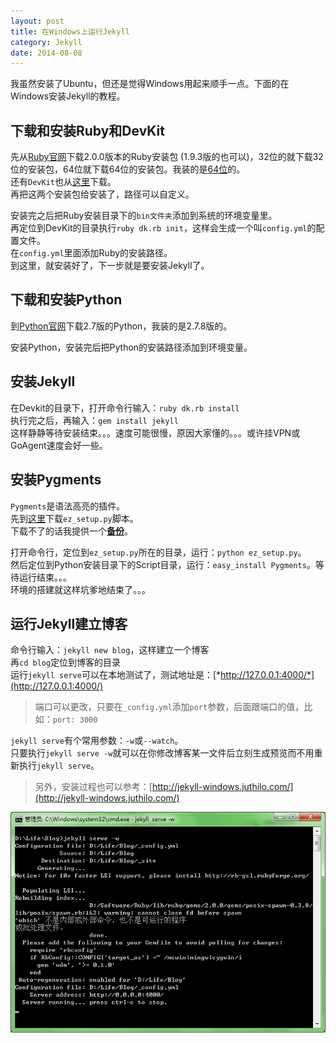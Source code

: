 ```yaml
---
layout: post
title: 在Windows上运行Jekyll
category: Jekyll
date: 2014-08-08
---
```


我虽然安装了Ubuntu，但还是觉得Windows用起来顺手一点。下面的在Windows安装Jekyll的教程。  

## 下载和安装Ruby和DevKit
先从[Ruby官网](http://rubyinstaller.org/downloads/)下载2.0.0版本的Ruby安装包 (1.9.3版的也可以)，32位的就下载32位的安装包，64位就下载64位的安装包。我装的是[64位](http://dl.bintray.com/oneclick/rubyinstaller/rubyinstaller-2.0.0-p481.exe)的。  
还有`DevKit`也从[这里](http://rubyinstaller.org/downloads/)下载。  
再把这两个安装包给安装了，路径可以自定义。  

安装完之后把Ruby安装目录下的`bin文件夹`添加到系统的环境变量里。  
再定位到DevKit的目录执行`ruby dk.rb init`，这样会生成一个叫`config.yml`的配置文件。  
在`config.yml`里面添加Ruby的安装路径。  
到这里，就安装好了，下一步就是要安装Jekyll了。

## 下载和安装Python
到[Python官网](https://www.python.org/downloads/)下载2.7版的Python，我装的是2.7.8版的。  

安装Python，安装完后把Python的安装路径添加到环境变量。

<!-- more -->

## 安装Jekyll
在Devkit的目录下，打开命令行输入：`ruby dk.rb install`  
执行完之后，再输入：`gem install jekyll`  
这样静静等待安装结束。。。速度可能很慢，原因大家懂的。。。或许挂VPN或GoAgent速度会好一些。

## 安装Pygments
`Pygments`是语法高亮的插件。  
先到[这里](https://bootstrap.pypa.io/ez_setup.py)下载`ez_setup.py`脚本。  
下载不了的话我提供一个[**备份**](/blog/2014/08/08/ez_setup.py)。  

打开命令行，定位到`ez_setup.py`所在的目录，运行：`python ez_setup.py`。  
然后定位到Python安装目录下的Script目录，运行：`easy_install Pygments`。等待运行结束。。。  
环境的搭建就这样坑爹地结束了。。。

## 运行Jekyll建立博客
命令行输入：`jekyll new blog`，这样建立一个博客  
再`cd blog`定位到博客的目录  
运行`jekyll serve`可以在本地测试了，测试地址是：[*http://127.0.0.1:4000/*](http://127.0.0.1:4000/)  

> 端口可以更改，只要在`_config.yml`添加`port`参数，后面跟端口的值，比如：`port: 3000`

`jekyll serve`有个常用参数：`-w`或`--watch`。  
只要执行`jekyll serve -w`就可以在你修改博客某一文件后立刻生成预览而不用重新执行`jekyll serve`。  

> 另外，安装过程也可以参考：[http://jekyll-windows.juthilo.com/](http://jekyll-windows.juthilo.com/)

![Jekyll](/blog/2014/08/08/2014-08-08-01.png)  
